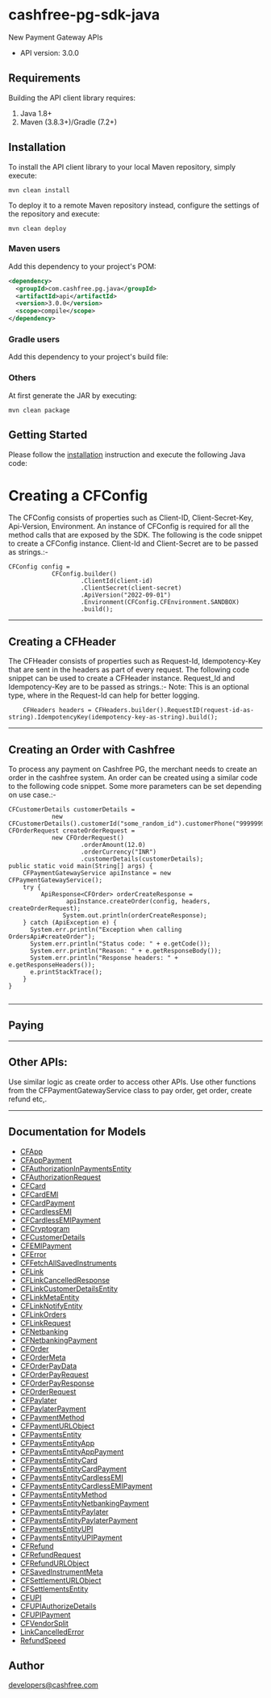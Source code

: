 # cashfree-pg-sdk-java

New Payment Gateway APIs
- API version: 3.0.0


## Requirements

Building the API client library requires:
1. Java 1.8+
2. Maven (3.8.3+)/Gradle (7.2+)

## Installation

To install the API client library to your local Maven repository, simply execute:

```shell
mvn clean install
```

To deploy it to a remote Maven repository instead, configure the settings of the repository and execute:

```shell
mvn clean deploy
```

### Maven users

Add this dependency to your project's POM:

```xml
<dependency>
  <groupId>com.cashfree.pg.java</groupId>
  <artifactId>api</artifactId>
  <version>3.0.0</version>
  <scope>compile</scope>
</dependency>
```

### Gradle users

Add this dependency to your project's build file:

### Others

At first generate the JAR by executing:

```shell
mvn clean package
```

## Getting Started

Please follow the [installation](#installation) instruction and execute the following Java code:
# Creating a CFConfig

The CFConfig consists of properties such as Client-ID, Client-Secret-Key, Api-Version, Environment. An instance of CFConfig is required for all the method calls that are exposed by the SDK. The following is the code snippet to create a CFConfig instance. Client-Id and Client-Secret are to be passed as strings.:-

```
CFConfig config =
            CFConfig.builder()
                    .ClientId(client-id)
                    .ClientSecret(client-secret)
                    .ApiVersion("2022-09-01")
                    .Environment(CFConfig.CFEnvironment.SANDBOX)
                    .build();
```
---
## Creating a CFHeader

The CFHeader consists of properties such as Request-Id, Idempotency-Key that are sent in the headers as part of every request. The following code snippet can be used to create a CFHeader instance. Request_Id and Idempotency-Key are to be passed as strings.:-
Note: This is an optional type, where in the Request-Id can help for better logging.
```
    CFHeaders headers = CFHeaders.builder().RequestID(request-id-as-string).IdempotencyKey(idempotency-key-as-string).build();
```
---
## Creating an Order with Cashfree

To process any payment on Cashfree PG, the merchant needs to create an order in the cashfree system. An order can be created using a similar code to the following code snippet. Some more parameters can be set depending on use case.:-

```
CFCustomerDetails customerDetails =
            new CFCustomerDetails().customerId("some_random_id").customerPhone("9999999999");
CFOrderRequest createOrderRequest =
            new CFOrderRequest()
                    .orderAmount(12.0)
                    .orderCurrency("INR")
                    .customerDetails(customerDetails);
public static void main(String[] args) {
    CFPaymentGatewayService apiInstance = new CFPaymentGatewayService();
    try {
         ApiResponse<CFOrder> orderCreateResponse =
                apiInstance.createOrder(config, headers, createOrderRequest);
               System.out.println(orderCreateResponse);
    } catch (ApiException e) {
      System.err.println("Exception when calling OrdersApi#createOrder");
      System.err.println("Status code: " + e.getCode());
      System.err.println("Reason: " + e.getResponseBody());
      System.err.println("Response headers: " + e.getResponseHeaders());
      e.printStackTrace();
    }
}
    
```
---

## Paying 
---
## Other APIs:

Use similar logic as create order to access other APIs. Use other functions from the CFPaymentGatewayService class to pay order, get order, create refund etc,.

---
## Documentation for Models

 - [CFApp](docs/CFApp.md)
 - [CFAppPayment](docs/CFAppPayment.md)
 - [CFAuthorizationInPaymentsEntity](docs/CFAuthorizationInPaymentsEntity.md)
 - [CFAuthorizationRequest](docs/CFAuthorizationRequest.md)
 - [CFCard](docs/CFCard.md)
 - [CFCardEMI](docs/CFCardEMI.md)
 - [CFCardPayment](docs/CFCardPayment.md)
 - [CFCardlessEMI](docs/CFCardlessEMI.md)
 - [CFCardlessEMIPayment](docs/CFCardlessEMIPayment.md)
 - [CFCryptogram](docs/CFCryptogram.md)
 - [CFCustomerDetails](docs/CFCustomerDetails.md)
 - [CFEMIPayment](docs/CFEMIPayment.md)
 - [CFError](docs/CFError.md)
 - [CFFetchAllSavedInstruments](docs/CFFetchAllSavedInstruments.md)
 - [CFLink](docs/CFLink.md)
 - [CFLinkCancelledResponse](docs/CFLinkCancelledResponse.md)
 - [CFLinkCustomerDetailsEntity](docs/CFLinkCustomerDetailsEntity.md)
 - [CFLinkMetaEntity](docs/CFLinkMetaEntity.md)
 - [CFLinkNotifyEntity](docs/CFLinkNotifyEntity.md)
 - [CFLinkOrders](docs/CFLinkOrders.md)
 - [CFLinkRequest](docs/CFLinkRequest.md)
 - [CFNetbanking](docs/CFNetbanking.md)
 - [CFNetbankingPayment](docs/CFNetbankingPayment.md)
 - [CFOrder](docs/CFOrder.md)
 - [CFOrderMeta](docs/CFOrderMeta.md)
 - [CFOrderPayData](docs/CFOrderPayData.md)
 - [CFOrderPayRequest](docs/CFOrderPayRequest.md)
 - [CFOrderPayResponse](docs/CFOrderPayResponse.md)
 - [CFOrderRequest](docs/CFOrderRequest.md)
 - [CFPaylater](docs/CFPaylater.md)
 - [CFPaylaterPayment](docs/CFPaylaterPayment.md)
 - [CFPaymentMethod](docs/CFPaymentMethod.md)
 - [CFPaymentURLObject](docs/CFPaymentURLObject.md)
 - [CFPaymentsEntity](docs/CFPaymentsEntity.md)
 - [CFPaymentsEntityApp](docs/CFPaymentsEntityApp.md)
 - [CFPaymentsEntityAppPayment](docs/CFPaymentsEntityAppPayment.md)
 - [CFPaymentsEntityCard](docs/CFPaymentsEntityCard.md)
 - [CFPaymentsEntityCardPayment](docs/CFPaymentsEntityCardPayment.md)
 - [CFPaymentsEntityCardlessEMI](docs/CFPaymentsEntityCardlessEMI.md)
 - [CFPaymentsEntityCardlessEMIPayment](docs/CFPaymentsEntityCardlessEMIPayment.md)
 - [CFPaymentsEntityMethod](docs/CFPaymentsEntityMethod.md)
 - [CFPaymentsEntityNetbankingPayment](docs/CFPaymentsEntityNetbankingPayment.md)
 - [CFPaymentsEntityPaylater](docs/CFPaymentsEntityPaylater.md)
 - [CFPaymentsEntityPaylaterPayment](docs/CFPaymentsEntityPaylaterPayment.md)
 - [CFPaymentsEntityUPI](docs/CFPaymentsEntityUPI.md)
 - [CFPaymentsEntityUPIPayment](docs/CFPaymentsEntityUPIPayment.md)
 - [CFRefund](docs/CFRefund.md)
 - [CFRefundRequest](docs/CFRefundRequest.md)
 - [CFRefundURLObject](docs/CFRefundURLObject.md)
 - [CFSavedInstrumentMeta](docs/CFSavedInstrumentMeta.md)
 - [CFSettlementURLObject](docs/CFSettlementURLObject.md)
 - [CFSettlementsEntity](docs/CFSettlementsEntity.md)
 - [CFUPI](docs/CFUPI.md)
 - [CFUPIAuthorizeDetails](docs/CFUPIAuthorizeDetails.md)
 - [CFUPIPayment](docs/CFUPIPayment.md)
 - [CFVendorSplit](docs/CFVendorSplit.md)
 - [LinkCancelledError](docs/LinkCancelledError.md)
 - [RefundSpeed](docs/RefundSpeed.md)

## Author

developers@cashfree.com

